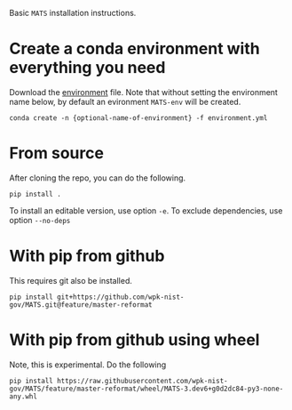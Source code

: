 Basic `MATS` installation instructions.

# Create a conda environment with everything you need

Download the [environment](environment.yml) file.  Note that without setting the environment name below,
by default an evironment `MATS-env` will be created.


``` shell
conda create -n {optional-name-of-environment} -f environment.yml
```

# From source

After cloning the repo, you can do the following.

``` shell
pip install .
```

To install an editable version, use option `-e`.  To exclude dependencies, use option `--no-deps`

# With pip from github

This requires git also be installed.

``` shell
pip install git+https://github.com/wpk-nist-gov/MATS.git@feature/master-reformat
```

# With pip from github using wheel
Note, this is experimental.  Do the following


``` shell
pip install https://raw.githubusercontent.com/wpk-nist-gov/MATS/feature/master-reformat/wheel/MATS-3.dev6+g0d2dc84-py3-none-any.whl
```
